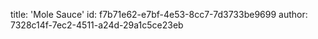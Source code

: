 title: 'Mole Sauce'
id: f7b71e62-e7bf-4e53-8cc7-7d3733be9699
author: 7328c14f-7ec2-4511-a24d-29a1c5ce23eb
